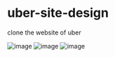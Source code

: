 # uber-site-design

clone the website of  uber

![image](https://github.com/user-attachments/assets/de4ec858-c61c-46cb-82c2-f94929b22f58)
![image](https://github.com/user-attachments/assets/fbfcf9e2-117a-4788-9a0a-8755454c9825)
![image](https://github.com/user-attachments/assets/e348e623-7702-4a40-97f2-d6853e34246d)

